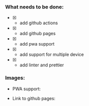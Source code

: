 ### What needs to be done:
- [x] - add github actions
- [x] - add github pages
- [x] - add pwa support
- [x] - add support for multiple device
- [x] - add linter and prettier

### Images:
- PWA support: 

- Link to github pages: 